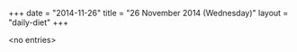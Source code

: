 +++
date = "2014-11-26"
title = "26 November 2014 (Wednesday)"
layout = "daily-diet"
+++

\<no entries\>